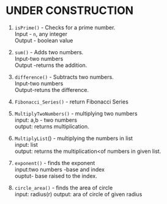 # UNDER CONSTRUCTION

1. `isPrime()` - Checks for a prime number.<br>
                 Input - `n`, any integer <br>
                 Output - boolean value

2. `sum()` - Adds two numbers.<br>
             Input-two numbers <br>
             Output -returns the addition.
             
3. `difference()` - Subtracts two numbers.<br>
                   Input-two numbers <br>
                   Output-retuns the difference.

4. `Fibonacci_Series()` - return Fibonacci Series


5. `MultiplyTwoNumbers()` -  multiplying two numbers <br>
                             input: a,b - two numbers<br>
                             output: returns multiplication.
   

6. `MultiplyList`() -   multiplying the numbers in list<br>
                        input: list<br>
                        output: returns the multiplication<of numbers in given list.
                        
7. `exponent()` - finds the exponent<br>
                  input:two numbers -base and index<br> 
                  ouptut- base raised to the index.     
                  
8. `circle_area()` - finds the area of circle <br>
                     input: radius(r)
                     output: ara of circle of given radius
